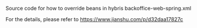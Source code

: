 Source code for how to override beans in hybris backoffice-web-spring.xml

For the details, please refer to https://www.jianshu.com/p/d32daa17827c
